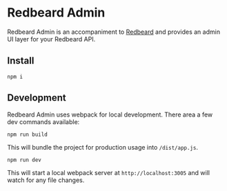 # Redbeard Admin

Redbeard Admin is an accompaniment to [Redbeard](https://github.com/Prismatik/redbeard)
and provides an admin UI layer for your Redbeard API.

## Install

```
npm i
```

## Development

Redbeard Admin uses webpack for local development.  There area a few dev commands
available:

```
npm run build
```

This will bundle the project for production usage into `/dist/app.js`.

```
npm run dev
```

This will start a local webpack server at `http://localhost:3005` and will
watch for any file changes.
